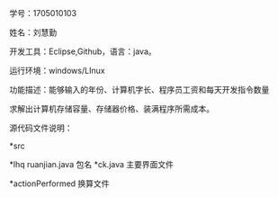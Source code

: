  学号：1705010103

姓名：刘慧勤

开发工具：Eclipse,Github，语言：java。

运行环境：windows/LInux

功能描述：能够输入的年份、计算机字长、程序员工资和每天开发指令数量

求解出计算机存储容量、存储器价格、装满程序所需成本。

源代码文件说明：

*src

*lhq ruanjian.java 包名
  *ck.java 主要界面文件

*actionPerformed  换算文件